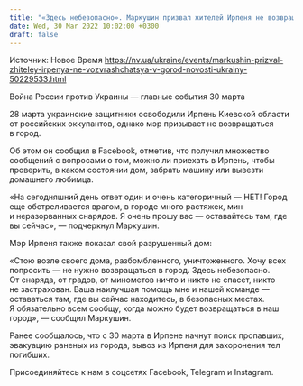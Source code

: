 ```yaml
---
title: "«Здесь небезопасно». Маркушин призвал жителей Ирпеня не возвращаться в город"
date: Wed, 30 Mar 2022 10:02:00 +0300
draft: false
---
```

Источник: Новое Время https://nv.ua/ukraine/events/markushin-prizval-zhiteley-irpenya-ne-vozvrashchatsya-v-gorod-novosti-ukrainy-50229533.html


Война России против Украины — главные события 30 марта

28 марта украинские защитники освободили Ирпень Киевской области от российских оккупантов, однако мэр призывает не возвращаться в город.

Об этом он сообщил в Facebook, отметив, что получил множество сообщений с вопросами о том, можно ли приехать в Ирпень, чтобы проверить, в каком состоянии дом, забрать машину или вывезти домашнего любимца. 

«На сегодняшний день ответ один и очень категоричный — НЕТ! Город еще обстреливается врагом, в городе много растяжек, мин и неразорванных снарядов. Я очень прошу вас — оставайтесь там, где вы сейчас», — подчеркнул Маркушин.

Мэр Ирпеня также показал свой разрушенный дом:

«Стою возле своего дома, разбомбленного, уничтоженного. Хочу всех попросить — не нужно возвращаться в город. Здесь небезопасно. От снаряда, от градов, от минометов ничто и никто не спасет, никто не застрахован. Ваша наилучшая помощь мне и нашей команде — оставаться там, где вы сейчас находитесь, в безопасных местах. Я обязательно всем сообщу, когда можно будет возвращаться в наш город», — сообщил Маркушин.

Ранее сообщалось, что с 30 марта в Ирпене начнут поиск пропавших, эвакуацию раненых из города, вывоз из Ирпеня для захоронения тел погибших.

Присоединяйтесь к нам в соцсетях Facebook, Telegram и Instagram.
